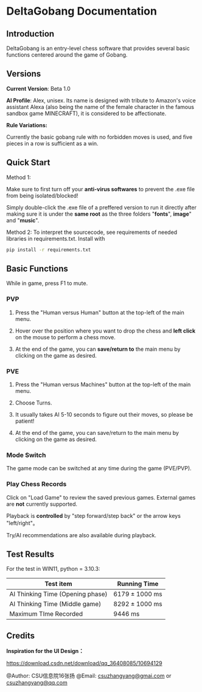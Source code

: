 # DeltaGobang Documentation

## Introduction

DeltaGobang is an entry-level chess software that provides several basic functions centered around the game of Gobang.



## Versions

**Current Version**: Beta 1.0

**AI Profile**:  Alex, unisex. Its name is designed with tribute to Amazon's voice assistant Alexa (also being the name of the female character in the famous sandbox game MINECRAFT), it is considered to be affectionate.

**Rule Variations:** 

Currently the basic gobang rule with no forbidden moves is used, and five pieces in a row is sufficient as a win.



## Quick Start

Method 1:

Make sure to first turn off your **anti-virus softwares** to prevent the .exe file from being isolated/blocked!

Simply double-click the .exe file of a preffered version to run it directly after making sure it is under the **same root** as the three folders "**fonts**", **image**" and "**music**". 

Method 2: To interpret the sourcecode, see requirements of needed libraries in requirements.txt. Install with

```bash
pip install -r requirements.txt
```



## Basic Functions

While in game, press F1 to mute.

### PVP



1. Press the "Human versus Human" button at the top-left of the main menu.

2. Hover over the position where you want to drop the chess and **left click** on the mouse to perform a chess move.

3. At the end of the game, you can **save/return to** the main menu by clicking on the game as desired.

   

### PVE



1. Press the "Human versus Machines" button at the top-left of the main menu.

2. Choose Turns. 

3. It usually takes AI 5-10 seconds to figure out their moves, so please be patient!

4. At the end of the game, you can save/return to the main menu by clicking on the game as desired.

   

### Mode Switch

The game mode can be switched at any time during the game (PVE/PVP).



### Play Chess Records

Click on "Load Game" to review the saved previous games. External games are **not** currently supported.

Playback is **controlled** by "step forward/step back" or the arrow keys "left/right"。

Try/AI recommendations are also available during playback.



## Test Results

For the test in WIN11, python = 3.10.3:

| Test item                        | Running Time       |
| -------------------------------- | ------------------ |
| AI Thinking Time (Opening phase) | $6179 \pm 1000$ ms |
| AI Thinking Time (Middle game)   | $8292 \pm 1000$ ms |
| Maximum TIme Recorded            | $9446$ ms          |



## Credits

**Inspiration for the UI Design：**

https://download.csdn.net/download/qq_36408085/10694129

@Author: CSU信息院16张扬 @Email: csuzhangyang@gmai.com  or csuzhangyang@qq.com

